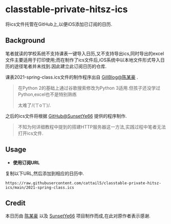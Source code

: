 # classtable-private-hitsz-ics

将ics文件托管在GitHub上,以便iOS添加已订阅的日历.

## Background

笔者就读的学校系统不支持课表一键导入日历,又不支持导出ics,同时导出的excel文件主要适用于打印使用;而在制作了ics文件后,iOS系统中以本地文件形式导入日历的途径笔者并未找到.因此建立此订阅日历的仓库.

课表2021-spring-class.ics文件的制作程序出自 [GillBlog@陈某豪](https://chanjh.com/post/0031/ "又到了每年此刻，教你把课程表导入日历") .

>在Python 2的基础上通过谷歌搜索修改为Python 3适用.但孩子还没学过Python,excel也不是特别熟练
>
>太难了/(ㄒoㄒ)/.

之后的ics文件将根据 [GitHub@SunsetYe66](https://github.com/SunsetYe66/ClasstableToIcal/ "ClasstableToIcal") 提供的程序制作.

>不知为何详细教程中提到的搭建HTTP服务器这一方法,实践过程中笔者无法打开ics文件.

## Usage

* **使用订阅URL**

复制以下URL,然后添加到相应的日历中.

```
https://raw.githubusercontent.com/cattail5/classtable-private-hitsz-ics/main/2021-spring-class.ics
```

## Credit

本日历由 [陈某豪](https://chanjh.com/post/0031/) 以及 [SunsetYe66](https://github.com/SunsetYe66/ClasstableToIcal/) 项目制作而成,在此对原作者表示感谢.
